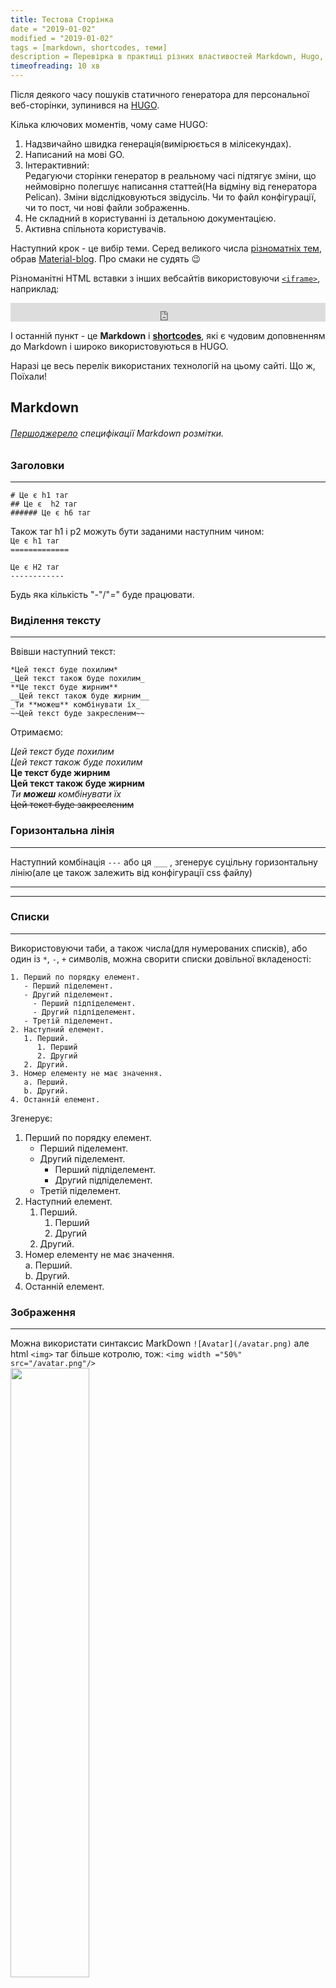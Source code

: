 ```yaml
---
title: Тестова Сторінка
date = "2019-01-02"
modified = "2019-01-02"
tags = [markdown, shortcodes, теми]
description = Перевірка в практиці різних властивостей Markdown, Hugo, метаданих. Також різних модулів підключених ззовні, таких як MatJax і інші можливості HTML, які використовуються на веб-сторінці.
timeofreading: 10 хв
---
```


Після деякого часу пошуків статичного генератора для персональної веб-сторінки, зупинився на [HUGO](https://gohugo.io).  

Кілька ключових моментів, чому саме HUGO:  

1. Надзвичайно швидка генерація(вимірюється в мілісекундах).
2. Написаний на мові GO.
3. Інтерактивний:  
Редагуючи сторінки генератор в реальному часі підтягує зміни, що неймовірно полегшує написання статтей(На відміну від генератора Pelican).
Зміни відслідковуються звідусіль. Чи то файл конфігурації, чи то пост, чи нові файли зображеннь.
4. Не складний в користуванні із детальною документацією.
5. Активна спільнота користувачів.  


Наступний крок - це вибір теми. Серед великого числа [різноматніх тем](https://themes.gohugo.io/), обрав [Material-blog](https://themes.gohugo.io/hugo-material-blog/). Про смаки не судять :wink:

Різноманітні HTML вставки з інших вебсайтів використовуючи [`<iframe>`](https://www.w3schools.com/tags/tag_iframe.asp), наприклад:
<iframe src="http://free.timeanddate.com/clock/i6kpbav2/n368/tles/tcf90/pc9f0/ftbi/tt0/th2" frameborder="0" width="100%" height="30"></iframe>


І останній пункт - це **Markdown** і [**shortcodes**](https://gohugo.io/content-management/shortcodes/), які є чудовим доповненням до Markdown і широко використовуються в HUGO.


Наразі це весь перелік використаних технологій на цьому сайті. Що ж, Поїхали!





## Markdown

###### [Першоджерело](https://daringfireball.net/projects/markdown/syntax) специфікації Markdown розмітки.

### Заголовки
---


`# Це є h1 таг`   
`## Це є  h2 таг`   
`###### Це є h6 таг`   

Також таг h1 і р2 можуть бути заданими наступним чином:  
`Це є h1 таг`  
`=============`  

`Це є H2 таг`  
`------------`  


Будь яка кількість "-"/"=" буде працювати.

### Виділення тексту
---

Ввівши наступний текст:

`*Цей текст буде похилим*`  
`_Цей текст також буде похилим_`  
`**Це текст буде жирним**`  
`__Цей текст також буде жирним__`  
`_Ти **можеш** комбінувати їх_`  
`~~Цей текст буде закресленим~~`  

Отримaємо:

*Цей текст буде похилим*  
_Цей текст також буде похилим_  
**Це текст буде жирним**  
__Цей текст також буде жирним__  
_Ти **можеш** комбінувати їх_  
~~Цей текст буде закресленим~~  

### Горизонтальна лінія
--- 

Наступний комбінація `---` або ця `___` , згенерує суцільну горизонтальну лінію(але це також залежить від конфігурації css файлу)

---
___



### Списки
___

Використовуючи таби, а також числа(для нумерованих списків), або один із `*`, `-`, `+` символів, можна сворити списки довільної вкладеності:

```
1. Перший по порядку елемент.  
   - Перший піделемент.  
   - Другий піделемент.  
     - Перший підпіделемент.  
     - Другий підпіделемент.  
   - Третій піделемент.  
2. Наступний елемент.  
   1. Перший.  
      1. Перший  
      2. Другий  
   2. Другий.  
3. Номер елементу не має значення.    
   a. Перший.    
   b. Другий.    
4. Останній елемент.   
```

Згенерує:

1. Перший по порядку елемент.  
   - Перший піделемент.  
   - Другий піделемент.  
     - Перший підпіделемент.  
     - Другий підпіделемент.  
   - Третій піделемент.  
2. Наступний елемент.  
   1. Перший.  
      1. Перший  
      2. Другий  
   2. Другий.  
3. Номер елементу не має значення.    
   a. Перший.    
   b. Другий.    
4. Останній елемент.  


### Зображення
---
Можна використати синтаксис MarkDown
`![Avatar](/avatar.png)`
але html `<img>` таг більше котролю, тож:
`<img width ="50%" src="/avatar.png"/>`  
<img width ="50%" src="/avatar.png"/>


### Цитати
---

```
> цитата  

> > цитата цитати   

> > > цитата цитати цитати
```

Згенерує:

> цитата  

> > цитата цитати   

> > > цитата цитати цитати


### Посилання

Посилання бувають трьох видів:  

  - Одразу в тій же лінійці:  
`[якась назва](example.com)`  
[якась назва](example.com)

  - В кінці
`[якась назва][id]`  
`[id]: example.com`  

[якась назва][id]  
[id]: example.com  

Або і ще варіант
`[Google][]`  
`[Google]: google.com`  

[Google][]  
[Google]: google.com  




### Вбудований код
---
Достатньо лише вписати текст в наступні лапки &#96; `<addr>` &#96;  
`<addr>`

    вбудований код теж задається табом(4и пробіли)

#### Підсвітка синтаксису

Аналогічно до вбудованого коду, але цього разу потрібний текст обгортаємо повністю на скільки потрібно лінійок. Також можемо додати мову програмування в кінці перших потрійних лапок, як це є в прикладі.

TODO: Як повінстю підсвітити синтаксис?  

&#96;&#96;&#96;`javascript`  
`function fancyAlert(arg) {`  
    `if(arg) {`  
        `$.facebox({div:'#foo'})`  
    `}`  
`}`  
&#96;&#96;&#96;


```javascript
function fancyAlert(arg) {
  if(arg) {
    $.facebox({div:'#foo'})
  }
}
```   

python код:  
```python
def foo():
    if not bar:
        return True
```

### Список задач
---

TODO: як написати список задач?  

З невідомих наразі причин, цей приклад розмітки - не працює.

`- [x] @mentions, #refs, [links](), **formatting**, and <del>tags</del> supported  `  
`- [x] list syntax required (any unordered or ordered list supported)  `  
`- [x] this is a complete item  `  
`- [ ] this is an incomplete item  `  


- [x] @mentions, #refs, [links](), **formatting**, and <del>tags</del> supported  
- [x] list syntax required (any unordered or ordered list supported)  
- [x] this is a complete item  
- [ ] this is an incomplete item  



### Таблиця 
---


`Перший заголовок | Другий заголовок`  
`------------ | -------------`  
`Контент із першої клітинки | Контент із другої клітинки`  
`Контент в першому стопчику | Контент в другому стопчику`  

Згенерує:

Перший заголовок | Другий заголовок  
------------ | -------------  
Контент із першої клітинки | Контент із другої клітинки  
Контент в першому стопчику | Контент в другому стопчику  


#### Прилягання

TУДУ: Прилягання з якоїсь причини не працюють.  

Також з допомогою двокрапки ":", можуть бути задані прилягання:  
- по-центру  
- зліва  
- справа  

`|Перший заголовок|Другий заголовок|`  
`|:------------|:-------------:|`  
`|Контент із першої клітинки | Контент із другої клітинки|`  
`|Контент в першому стопчику | Контент в другому стопчику|`  

Згенeрує:


|Перший заголовок|Другий заголовок|
|:------------|:-------------:|
|Контент із першої клітинки | Контент із другої клітинки|  
|Контент в першому стопчику | Контент в другому стопчику|  


  



### Емотікони
---

Спочатку їх треба активувати у файлі конфігурації config.toml додавши наступний рядок:


```
enableEmoji = true
```

Після цього можна використовувати стандартні коди для емотіконів, наприклда &#58;smile&#58; згенерує:
:smile:


### HTML
---

Наразі це тільки різноманітні вставки з допомогою тегу `<iframe>`, наприклад відео з ютубу:

`<div style="position: relative; padding-bottom: 56.25%; height: 0; overflow: hidden; max-width: 100%; height: auto;">`
`    <iframe src="https://www.youtube.com/embed/RavnmzMRrnw" frameborder="0" allowfullscreen style="position: absolute; top: 0; left: 0; width:100%;height:100%"/>`
`</div>`   

Зробить звичайну вставку відео:

<div style="position: relative; padding-bottom: 56.25%; height: 0; overflow: hidden; max-width: 100%; height: auto;">
    <iframe src="https://www.youtube.com/embed/RavnmzMRrnw" frameborder="0" allowfullscreen style="position: absolute; top: 0; left: 0; width: 100%; height: 100%;"></iframe>
</div>   



## Математичні формули
---

[Хороша стаття](http://www.latkin.org/blog/2016/08/07/better-tex-math-typesetting-in-hugo/) про підключення TeX в HUGO, що власне використовується і на цьому сайті.  

## Shortcodes
---
[Документація](https://gohugo.io/templates/shortcode-templates/)
ТУДУ: описати

## Візуальні Теми
---

[Документація](https://gohugo.io/themes/)

ТУДУ: описати різні те як використовувати і писати власні чи модифікувати існуючі теми.
